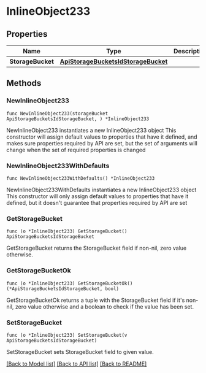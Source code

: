 # InlineObject233

## Properties

Name | Type | Description | Notes
------------ | ------------- | ------------- | -------------
**StorageBucket** | [**ApiStorageBucketsIdStorageBucket**](_api_storage_buckets__id__storageBucket.md) |  | 

## Methods

### NewInlineObject233

`func NewInlineObject233(storageBucket ApiStorageBucketsIdStorageBucket, ) *InlineObject233`

NewInlineObject233 instantiates a new InlineObject233 object
This constructor will assign default values to properties that have it defined,
and makes sure properties required by API are set, but the set of arguments
will change when the set of required properties is changed

### NewInlineObject233WithDefaults

`func NewInlineObject233WithDefaults() *InlineObject233`

NewInlineObject233WithDefaults instantiates a new InlineObject233 object
This constructor will only assign default values to properties that have it defined,
but it doesn't guarantee that properties required by API are set

### GetStorageBucket

`func (o *InlineObject233) GetStorageBucket() ApiStorageBucketsIdStorageBucket`

GetStorageBucket returns the StorageBucket field if non-nil, zero value otherwise.

### GetStorageBucketOk

`func (o *InlineObject233) GetStorageBucketOk() (*ApiStorageBucketsIdStorageBucket, bool)`

GetStorageBucketOk returns a tuple with the StorageBucket field if it's non-nil, zero value otherwise
and a boolean to check if the value has been set.

### SetStorageBucket

`func (o *InlineObject233) SetStorageBucket(v ApiStorageBucketsIdStorageBucket)`

SetStorageBucket sets StorageBucket field to given value.



[[Back to Model list]](../README.md#documentation-for-models) [[Back to API list]](../README.md#documentation-for-api-endpoints) [[Back to README]](../README.md)


